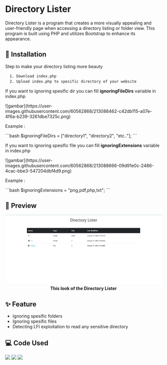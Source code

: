 # Directory Lister

Directory Lister is a program that creates a more visually appealing and user-friendly page when accessing a directory listing or folder view. This program is built using PHP and utilizes Bootstrap to enhance its appearance.

## 📃 Installation

Step to make your directory listing more beauty

```bash
  1. Download index.php
  2. Upload index.php to spesific directory of your website
```

<p>If you want to ignoring spesific dir you can fill <b>ignoringFileDirs</b> variable in index.php</p>
<p>![gambar](https://user-images.githubusercontent.com/60562868/213088462-c42db115-a07e-4f6a-b239-3261dbe7325c.png)</p>
<p>Example :</p> 
```bash
$ignoringFileDirs = ["directory1", "directory2", "etc.."];
```

<p>If you want to ignoring spesific file you can fill <b>ignoringExtensions</b> variable in index.php</p>
<p>![gambar](https://user-images.githubusercontent.com/60562868/213088666-09d91e0c-2486-4cac-bbe3-547204dbf4d9.png)</p>
<p>Example : </p>
```bash
$ignoringExtensions = "png,pdf,php,txt";
```

## 📸 Preview
<p align="center">
<img src="./Screenshoot.png" width="1200"><br>
  <strong>This look of the Directory Lister</strong>
</p>

## ✨ Feature
- Ignoring spesific folders
- Ignoring spesific files
- Detecting LFI exploitation to read any sensitive directory

## 💻 Code Used
[<img src="https://img.shields.io/badge/HTML5-E34F26?style=for-the-badge&logo=html5&logoColor=white"/>](https://img.shields.io/badge/HTML-E34F26?style=for-the-badge&logo=html5&logoColor=white) [<img src="https://img.shields.io/badge/PHP-802fa1?style=for-the-badge&logo=PHP&logoColor=white"/>](https://img.shields.io/badge/PHP-7A86B8?style=for-the-badge&logo=PHP&logoColor=white) [<img src="https://img.shields.io/badge/Bootstrap-795da3?style=for-the-badge&logo=Bootstrap&logoColor=white"/>](https://img.shields.io/badge/Bootstrap-795da3?style=for-the-badge&logo=Bootstrap&logoColor=white)
